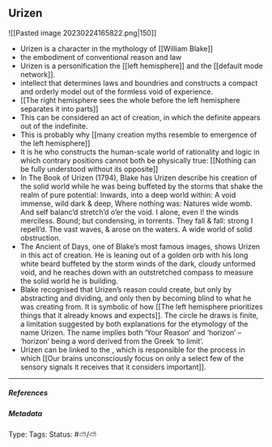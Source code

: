 ## Urizen  # 

![[Pasted image 20230224165822.png|150]]

- Urizen is a character in the mythology of [[William Blake]]
- the embodiment of conventional reason and law
- Urizen is a personification the [[left hemisphere]] and the [[default mode network]].
- intellect that determines laws and boundries and constructs a compact and orderly model out of the formless void of experience. 
- [[The right hemisphere sees the whole before the left hemisphere separates it into parts]]
- This can be considered an act of creation, in which the definite appears out of the indefinite. 
- This is probably why [[many creation myths resemble to emergence of the left hemisphere]]
- It is he who constructs the human-scale world of rationality and logic in which contrary positions cannot both be physically true: [[Nothing can be fully understood without its opposite]]
- In The Book of Urizen (1794), Blake has Urizen describe his creation of the solid world while he was being buffeted by the storms that shake the realm of pure potential: Inwards, into a deep world within: A void immense, wild dark & deep,  Where nothing was: Natures wide womb.  And self balanc’d stretch’d o’er the void. I alone, even I! the winds merciless. Bound; but condensing, in torrents.  They fall & fall: strong I repell’d.  The vast waves, & arose on the waters.  A wide world of solid obstruction.
- The Ancient of Days, one of Blake’s most famous images, shows Urizen in this act of creation. He is leaning out of a golden orb with his long white beard buffeted by the storm winds of the dark, cloudy unformed void, and he reaches down with an outstretched compass to measure the solid world he is building. 
- Blake recognised that Urizen’s reason could create, but only by abstracting and dividing, and only then by becoming blind to what he was creating from. It is symbolic of how [[The left hemisphere prioritizes things that it already knows and expects]]. The circle he draws is finite, a limitation suggested by both explanations for the etymology of the name Urizen. The name implies both ‘Your Reason’ and ‘horizon’ – ‘horizon’ being a word derived from the Greek ‘to limit’.
- Urizen can be linked to the , which is responsible for the process in which [[Our brains unconsciously focus on only a select few of the sensory signals it receives that it considers important]]. 

___

##### References



##### Metadata

Type: 
Tags:
Status: #⛅️/⛅️